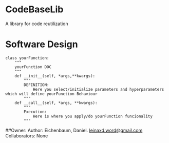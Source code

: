 # CodeBaseLib
A library for code reutilization

# Software Design

```
class yourFunction:
    """
    yourFunction DOC
    """
    def __init__(self, *args,**kwargs):
        """
        DEFINITION:
            Here you select/initialize parameters and hyperparameters which will define yourFunction Behaviour
        """
    def __call__(self, *args, **kwargs):
        """
        Execution:
            Here is where you apply/do yourFunction funcionality
        """
```

##Owner:
Author: Eichenbaum, Daniel. leinaxd.word@gmail.com
Collaborators: None
